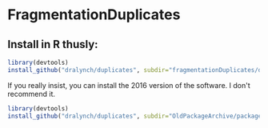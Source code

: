 # FragmentationDuplicates

## Install in R thusly:

```R
library(devtools)
install_github("dralynch/duplicates", subdir="fragmentationDuplicates/duppackage")
```

If you really insist, you can install the 2016 version of the software. I don't recommend it.

```R
library(devtools)
install_github("dralynch/duplicates", subdir="OldPackageArchive/package")
```

